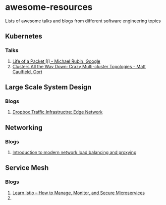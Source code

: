# awesome-resources
Lists of awesome talks and blogs from different software engineering topics 


## Kubernetes 
  
  ### Talks 
  1. [Life of a Packet [I] - Michael Rubin, Google](https://www.youtube.com/watch?v=0Omvgd7Hg1I)
  2. [Clusters All the Way Down: Crazy Multi-cluster Topologies - Matt Caulfield, Oort](https://www.youtube.com/watch?v=-gPnYTI70FE)


## Large Scale System Design 
  
  ### Blogs 
  1. [Dropbox Traffic Infrastructre: Edge Network](https://dropbox.tech/infrastructure/dropbox-traffic-infrastructure-edge-network)

## Networking 

   ### Blogs
   1. [Introduction to modern network load balancing and proxying](https://blog.envoyproxy.io/introduction-to-modern-network-load-balancing-and-proxying-a57f6ff80236)

## Service Mesh

  ### Blogs
 1. [Learn Istio – How to Manage, Monitor, and Secure Microservices](https://www.freecodecamp.org/news/learn-istio-manage-microservices)
 2. 
